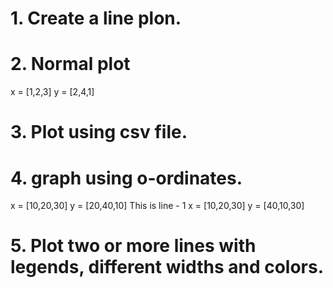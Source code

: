 # 1. Create a line plon.
# 2. Normal plot 
x = [1,2,3]
y = [2,4,1]
# 3. Plot using csv file.
# 4. graph using o-ordinates.
x = [10,20,30]
y = [20,40,10]
This is line - 1
x = [10,20,30]
y = [40,10,30]
# 5. Plot two or more lines with legends, different widths and colors.